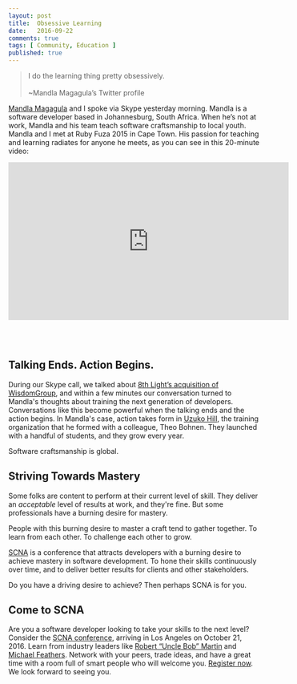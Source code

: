 ```yaml
---
layout: post
title:  Obsessive Learning
date:   2016-09-22
comments: true
tags: [ Community, Education ]
published: true
---
```


>I do the learning thing pretty obsessively.<br/>&nbsp;<br/>~Mandla Magagula’s Twitter profile

[Mandla Magagula](https://twitter.com/mandlamag) and I spoke via Skype yesterday morning. Mandla is a software developer based in Johannesburg, South Africa. When he’s not at work, Mandla and his team teach software craftsmanship to local youth. Mandla and I met at Ruby Fuza 2015 in Cape Town. His passion for teaching and learning radiates for anyone he meets, as you can see in this 20-minute video:

<center>
<iframe width="560" height="315" src="https://www.youtube.com/embed/m4JPMSRf4hY?rel=0&amp;showinfo=0" frameborder="0" allowfullscreen></iframe>
</center>

<!--more-->

<br/>&nbsp;<br/>

## Talking Ends. Action Begins.

During our Skype call, we talked about [8th Light’s acquisition of WisdomGroup](https://8thlight.com/blog/paul-pagel/2016/09/12/8th-light-acquisition-wisdomgroup.html), and within a few minutes our conversation turned to Mandla's thoughts about training the next generation of developers. Conversations like this become powerful when the talking ends and the action begins. In Mandla's case, action takes form in [Uzuko Hill](http://www.uzukohill.org/), the training organization that he formed with a colleague, Theo Bohnen. They launched with a handful of students, and they grow every year.

Software craftsmanship is global.

## Striving Towards Mastery

Some folks are content to perform at their current level of skill. They deliver an _acceptable_ level of results at work, and they're fine. But some professionals have a burning desire for mastery. 

People with this burning desire to master a craft tend to gather together. To learn from each other. To challenge each other to grow.

[SCNA](http://scna.softwarecraftsmanship.com/) is a conference that attracts developers with a burning desire to achieve mastery in software development. To hone their skills continuously over time, and to deliver better results for clients and other stakeholders.

Do you have a driving desire to achieve? Then perhaps SCNA is for you.

## Come to SCNA

Are you a software developer looking to take your skills to the next level? Consider the [SCNA conference](http://scna.softwarecraftsmanship.com/), arriving in Los Angeles on October 21, 2016. Learn from industry leaders like [Robert “Uncle Bob” Martin](https://twitter.com/unclebobmartin) and [Michael Feathers](https://twitter.com/mfeathers). Network with your peers, trade ideas, and have a great time with a room full of smart people who will welcome you. [Register now](http://scna.softwarecraftsmanship.com/). We look forward to seeing you.
